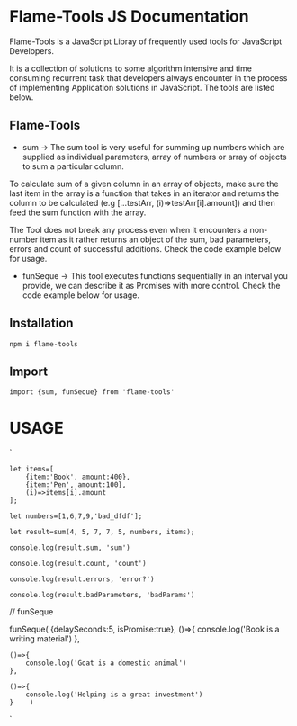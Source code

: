 # Flame-Tools JS Documentation

Flame-Tools is a JavaScript Libray of frequently used tools for JavaScript Developers.

It is a collection of solutions to some algorithm intensive and time consuming recurrent task that developers always encounter in the process of implementing Application solutions in JavaScript. The tools are listed below.

## Flame-Tools

* sum  -> The sum tool is very useful for summing up numbers which are supplied as individual parameters, array of numbers or array of objects to sum a particular column.

To calculate sum of a given column in an array of objects, make sure the last item in the array is a function that takes in an iterator and returns the column to be calculated (e.g [...testArr, (i)=>testArr[i].amount]) and then feed the sum function with the array.


The Tool does not break any process even when it encounters a non-number item as it rather returns an object of the sum, bad parameters, errors and count of successful additions. Check the code example below for usage.


* funSeque -> This tool executes  functions sequentially in an interval you provide, we can describe it as Promises with more control. Check the code example below for usage.


## Installation
`npm i flame-tools`

## Import
`import {sum, funSeque} from 'flame-tools'`

#  USAGE

`

    let items=[
        {item:'Book', amount:400}, 
        {item:'Pen', amount:100}, 
        (i)=>items[i].amount
    ];
    
    let numbers=[1,6,7,9,'bad_dfdf'];

    let result=sum(4, 5, 7, 7, 5, numbers, items);

    console.log(result.sum, 'sum')

    console.log(result.count, 'count')

    console.log(result.errors, 'error?')

    console.log(result.badParameters, 'badParams')





// funSeque

funSeque( {delaySeconds:5, isPromise:true},
    ()=>{
        console.log('Book is a writing material')
    },

    ()=>{
        console.log('Goat is a domestic animal')
    },

    ()=>{
        console.log('Helping is a great investment')
    }    )
    

`
